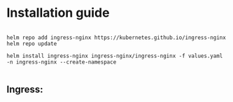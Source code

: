 # Installation guide

```

helm repo add ingress-nginx https://kubernetes.github.io/ingress-nginx
helm repo update

helm install ingress-nginx ingress-nginx/ingress-nginx -f values.yaml -n ingress-nginx --create-namespace


```


## Ingress: 
